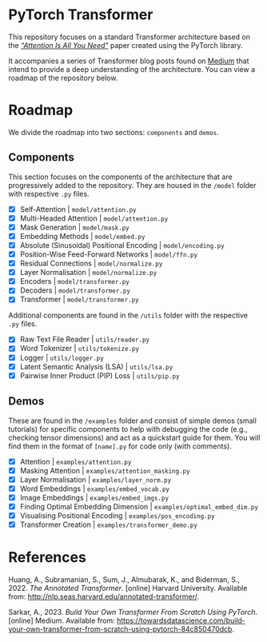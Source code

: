 # PyTorch Transformer
This repository focuses on a standard Transformer architecture based on the *["Attention Is All You Need"](https://arxiv.org/abs/1706.03762)* paper created using the PyTorch library.

It accompanies a series of Transformer blog posts found on [Medium](https://medium.com/@achronus/transformers-the-frontier-of-ml-generalisation-9659c42111c9) 
that intend to provide a deep understanding of the architecture. You can view a roadmap of the repository below.

# Roadmap
We divide the roadmap into two sections: `components` and `demos`.

## Components
This section focuses on the components of the architecture that are progressively added to the repository. They are housed in the `/model` folder with 
respective `.py` files.
- [x] Self-Attention | `model/attention.py`
- [x] Multi-Headed Attention | `model/attention.py`
- [x] Mask Generation | `model/mask.py`
- [x] Embedding Methods | `model/embed.py`
- [x] Absolute (Sinusoidal) Positional Encoding | `model/encoding.py`
- [x] Position-Wise Feed-Forward Networks | `model/ffn.py`
- [x] Residual Connections | `model/normalize.py`
- [x] Layer Normalisation | `model/normalize.py`
- [x] Encoders | `model/transformer.py`
- [x] Decoders | `model/transformer.py`
- [x] Transformer | `model/transformer.py`

Additional components are found in the `/utils` folder with the respective `.py` files.
- [x] Raw Text File Reader | `utils/reader.py`
- [x] Word Tokenizer | `utils/tokenize.py`
- [x] Logger | `utils/logger.py`
- [x] Latent Semantic Analysis (LSA) | `utils/lsa.py`
- [x] Pairwise Inner Product (PIP) Loss | `utils/pip.py` 

## Demos
These are found in the `/examples` folder and consist of simple demos (small tutorials) for specific components to help with debugging the code (e.g., checking tensor dimensions) and act as a quickstart guide for them. You will find them in the format of `[name].py` for code only (with comments).

- [x] Attention | `examples/attention.py`
- [x] Masking Attention | `examples/attention_masking.py`
- [x] Layer Normalisation | `examples/layer_norm.py`
- [x] Word Embeddings | `examples/embed_vocab.py`
- [x] Image Embeddings | `examples/embed_imgs.py`
- [x] Finding Optimal Embedding Dimension | `examples/optimal_embed_dim.py`
- [x] Visualising Positional Encoding | `examples/pos_encoding.py`
- [x] Transformer Creation | `examples/transformer_demo.py`

# References
Huang, A., Subramanian, S., Sum, J., Almubarak, K., and Biderman, S., 2022. *The Annotated Transformer*. [online] Harvard University. Available from: 
http://nlp.seas.harvard.edu/annotated-transformer/.

Sarkar, A., 2023. *Build Your Own Transformer From Scratch Using PyTorch*. [online] Medium. Available from: https://towardsdatascience.com/build-your-own-transformer-from-scratch-using-pytorch-84c850470dcb.